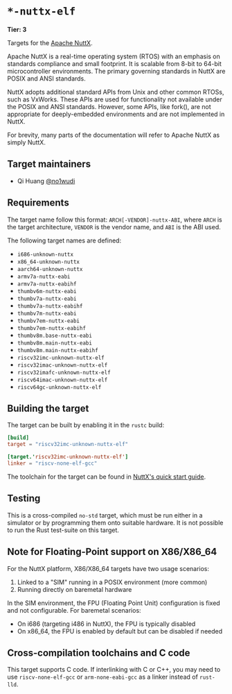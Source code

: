 # `*-nuttx-elf`

**Tier: 3**

Targets for the [Apache NuttX](https://github.com/apache/nuttx).

Apache NuttX is a real-time operating system (RTOS) with an emphasis on standards compliance and small footprint. It is scalable from 8-bit to 64-bit microcontroller environments. The primary governing standards in NuttX are POSIX and ANSI standards.

NuttX adopts additional standard APIs from Unix and other common RTOSs, such as VxWorks. These APIs are used for functionality not available under the POSIX and ANSI standards. However, some APIs, like fork(), are not appropriate for deeply-embedded environments and are not implemented in NuttX.

For brevity, many parts of the documentation will refer to Apache NuttX as simply NuttX.

## Target maintainers

- Qi Huang [@no1wudi](https://github.com/no1wudi)

## Requirements

The target name follow this format: `ARCH[-VENDOR]-nuttx-ABI`, where `ARCH` is the target architecture, `VENDOR` is the vendor name, and `ABI` is the ABI used.

The following target names are defined:

- `i686-unknown-nuttx`
- `x86_64-unknown-nuttx`
- `aarch64-unknown-nuttx`
- `armv7a-nuttx-eabi`
- `armv7a-nuttx-eabihf`
- `thumbv6m-nuttx-eabi`
- `thumbv7a-nuttx-eabi`
- `thumbv7a-nuttx-eabihf`
- `thumbv7m-nuttx-eabi`
- `thumbv7em-nuttx-eabi`
- `thumbv7em-nuttx-eabihf`
- `thumbv8m.base-nuttx-eabi`
- `thumbv8m.main-nuttx-eabi`
- `thumbv8m.main-nuttx-eabihf`
- `riscv32imc-unknown-nuttx-elf`
- `riscv32imac-unknown-nuttx-elf`
- `riscv32imafc-unknown-nuttx-elf`
- `riscv64imac-unknown-nuttx-elf`
- `riscv64gc-unknown-nuttx-elf`

## Building the target

The target can be built by enabling it in the `rustc` build:

```toml
[build]
target = "riscv32imc-unknown-nuttx-elf"

[target.'riscv32imc-unknown-nuttx-elf']
linker = "riscv-none-elf-gcc"
```

The toolchain for the target can be found in [NuttX's quick start guide](https://nuttx.apache.org/docs/latest/quickstart/install.html).

## Testing

This is a cross-compiled `no-std` target, which must be run either in a simulator
or by programming them onto suitable hardware. It is not possible to run the
Rust test-suite on this target.

## Note for Floating-Point support on X86/X86_64

For the NuttX platform, X86/X86_64 targets have two usage scenarios:
1. Linked to a "SIM" running in a POSIX environment (more common)
2. Running directly on baremetal hardware

In the SIM environment, the FPU (Floating Point Unit) configuration is fixed and not configurable. For baremetal scenarios:
- On i686 (targeting i486 in NuttX), the FPU is typically disabled
- On x86_64, the FPU is enabled by default but can be disabled if needed

## Cross-compilation toolchains and C code

This target supports C code. If interlinking with C or C++, you may need to use
`riscv-none-elf-gcc` or `arm-none-eabi-gcc` as a linker instead of `rust-lld`.
